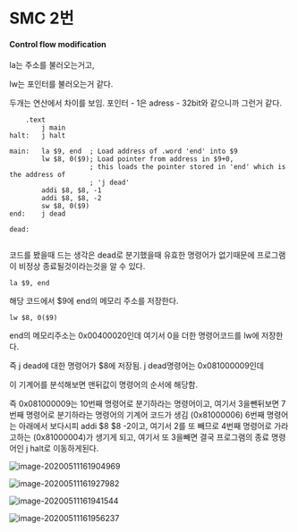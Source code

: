 # SMC 2번

#### Control flow modification

la는 주소를 불러오는거고,

lw는 포인터를 불러오는거 같다. 

두개는 연산에서 차이를 보임. 포인터 - 1은 adress - 32bit와 같으니까 그런거 같다.

```assembly
	.text
		j main	
halt:	j halt

main:	la $9, end  ; Load address of .word 'end' into $9
        lw $8, 0($9); Load pointer from address in $9+0,
        			; this loads the pointer stored in 'end' which is the address of
        			; 'j dead'
        addi $8, $8, -1
        addi $8, $8, -2
        sw $8, 0($9)
end:	j dead

dead:


```



코드를 봤을때 드는 생각은 dead로 분기했을때 유효한 명령어가 없기때문에 프로그램이 비정상 종료될것이라는것을 알 수 있다.



```assembly
la $9, end
```

해당 코드에서 $9에 end의 메모리 주소를 저장한다.



```assembly
lw $8, 0($9)
```

end의 메모리주소는 0x00400020인데  여기서 0을 더한 명령어코드를 lw에 저장한다.

즉 j dead에 대한 명령어가 $8에 저장됨.  j dead명령어는 0x081000009인데

이 기계어를 분석해보면 맨뒤값이 명령어의 순서에 해당함.

즉 0x081000009는 10번째 명령어로 분기하라는 명령어이고, 여기서 3을뺀뒤보면 7번째 명령어로 분기하라는 명령어의 기계어 코드가 생김 (0x81000006) 6번째 명령어는  아래에서 보다시피 addi $8 $8 -2이고, 여기서 2를 또 빼므로 4번째 명령어로 가라고하는 (0x81000004)가 생기게 되고, 여기서 또 3을빼면 결국 프로그램의 종료 명령어인 j halt로 이동하게된다.

![image-20200511161904969](C:\Users\User\AppData\Roaming\Typora\typora-user-images\image-20200511161904969.png)


![image-20200511161927982](C:\Users\User\AppData\Roaming\Typora\typora-user-images\image-20200511161927982.png)

![image-20200511161941544](C:\Users\User\AppData\Roaming\Typora\typora-user-images\image-20200511161941544.png)

![image-20200511161956237](C:\Users\User\AppData\Roaming\Typora\typora-user-images\image-20200511161956237.png)